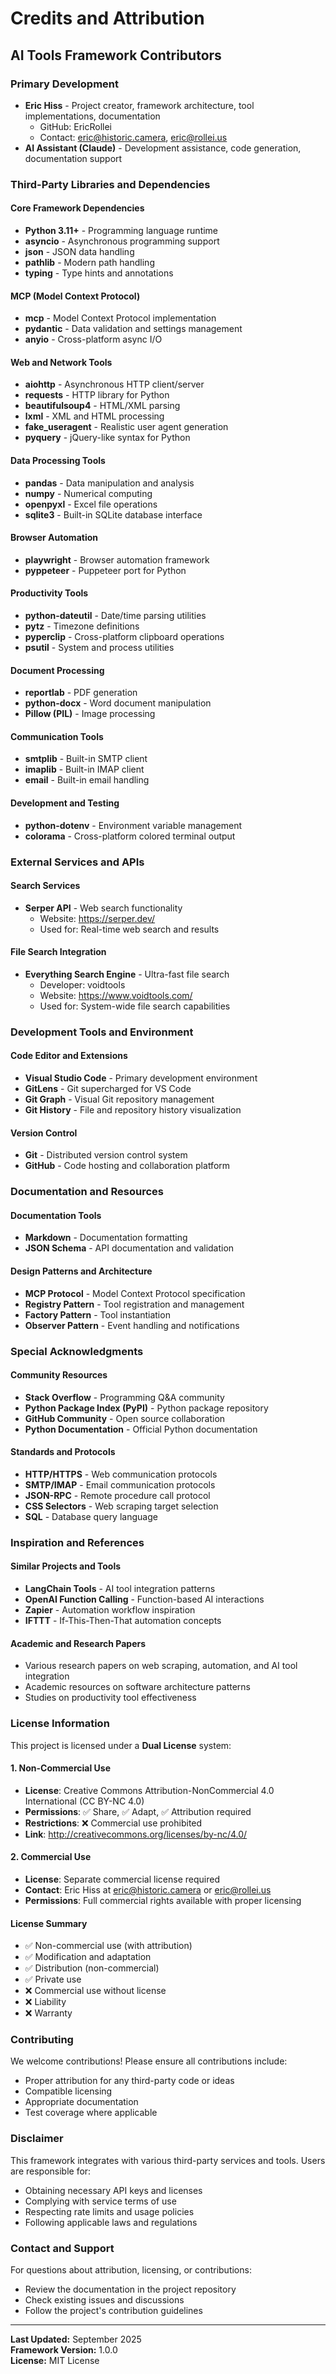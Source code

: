 # Credits and Attribution

## AI Tools Framework Contributors

### Primary Development
- **Eric Hiss** - Project creator, framework architecture, tool implementations, documentation
  - GitHub: EricRollei
  - Contact: eric@historic.camera, eric@rollei.us
- **AI Assistant (Claude)** - Development assistance, code generation, documentation support

### Third-Party Libraries and Dependencies

#### Core Framework Dependencies
- **Python 3.11+** - Programming language runtime
- **asyncio** - Asynchronous programming support
- **json** - JSON data handling
- **pathlib** - Modern path handling
- **typing** - Type hints and annotations

#### MCP (Model Context Protocol)
- **mcp** - Model Context Protocol implementation
- **pydantic** - Data validation and settings management
- **anyio** - Cross-platform async I/O

#### Web and Network Tools
- **aiohttp** - Asynchronous HTTP client/server
- **requests** - HTTP library for Python
- **beautifulsoup4** - HTML/XML parsing
- **lxml** - XML and HTML processing
- **fake_useragent** - Realistic user agent generation
- **pyquery** - jQuery-like syntax for Python

#### Data Processing Tools
- **pandas** - Data manipulation and analysis
- **numpy** - Numerical computing
- **openpyxl** - Excel file operations
- **sqlite3** - Built-in SQLite database interface

#### Browser Automation
- **playwright** - Browser automation framework
- **pyppeteer** - Puppeteer port for Python

#### Productivity Tools
- **python-dateutil** - Date/time parsing utilities
- **pytz** - Timezone definitions
- **pyperclip** - Cross-platform clipboard operations
- **psutil** - System and process utilities

#### Document Processing
- **reportlab** - PDF generation
- **python-docx** - Word document manipulation
- **Pillow (PIL)** - Image processing

#### Communication Tools
- **smtplib** - Built-in SMTP client
- **imaplib** - Built-in IMAP client
- **email** - Built-in email handling

#### Development and Testing
- **python-dotenv** - Environment variable management
- **colorama** - Cross-platform colored terminal output

### External Services and APIs

#### Search Services
- **Serper API** - Web search functionality
  - Website: https://serper.dev/
  - Used for: Real-time web search and results

#### File Search Integration
- **Everything Search Engine** - Ultra-fast file search
  - Developer: voidtools
  - Website: https://www.voidtools.com/
  - Used for: System-wide file search capabilities

### Development Tools and Environment

#### Code Editor and Extensions
- **Visual Studio Code** - Primary development environment
- **GitLens** - Git supercharged for VS Code
- **Git Graph** - Visual Git repository management
- **Git History** - File and repository history visualization

#### Version Control
- **Git** - Distributed version control system
- **GitHub** - Code hosting and collaboration platform

### Documentation and Resources

#### Documentation Tools
- **Markdown** - Documentation formatting
- **JSON Schema** - API documentation and validation

#### Design Patterns and Architecture
- **MCP Protocol** - Model Context Protocol specification
- **Registry Pattern** - Tool registration and management
- **Factory Pattern** - Tool instantiation
- **Observer Pattern** - Event handling and notifications

### Special Acknowledgments

#### Community Resources
- **Stack Overflow** - Programming Q&A community
- **Python Package Index (PyPI)** - Python package repository
- **GitHub Community** - Open source collaboration
- **Python Documentation** - Official Python documentation

#### Standards and Protocols
- **HTTP/HTTPS** - Web communication protocols
- **SMTP/IMAP** - Email communication protocols
- **JSON-RPC** - Remote procedure call protocol
- **CSS Selectors** - Web scraping target selection
- **SQL** - Database query language

### Inspiration and References

#### Similar Projects and Tools
- **LangChain Tools** - AI tool integration patterns
- **OpenAI Function Calling** - Function-based AI interactions
- **Zapier** - Automation workflow inspiration
- **IFTTT** - If-This-Then-That automation concepts

#### Academic and Research Papers
- Various research papers on web scraping, automation, and AI tool integration
- Academic resources on software architecture patterns
- Studies on productivity tool effectiveness

### License Information

This project is licensed under a **Dual License** system:

#### 1. Non-Commercial Use
- **License**: Creative Commons Attribution-NonCommercial 4.0 International (CC BY-NC 4.0)
- **Permissions**: ✅ Share, ✅ Adapt, ✅ Attribution required
- **Restrictions**: ❌ Commercial use prohibited
- **Link**: http://creativecommons.org/licenses/by-nc/4.0/

#### 2. Commercial Use  
- **License**: Separate commercial license required
- **Contact**: Eric Hiss at eric@historic.camera or eric@rollei.us
- **Permissions**: Full commercial rights available with proper licensing

#### License Summary
- ✅ Non-commercial use (with attribution)
- ✅ Modification and adaptation
- ✅ Distribution (non-commercial)
- ✅ Private use
- ❌ Commercial use without license
- ❌ Liability
- ❌ Warranty

### Contributing

We welcome contributions! Please ensure all contributions include:
- Proper attribution for any third-party code or ideas
- Compatible licensing
- Appropriate documentation
- Test coverage where applicable

### Disclaimer

This framework integrates with various third-party services and tools. Users are responsible for:
- Obtaining necessary API keys and licenses
- Complying with service terms of use
- Respecting rate limits and usage policies
- Following applicable laws and regulations

### Contact and Support

For questions about attribution, licensing, or contributions:
- Review the documentation in the project repository
- Check existing issues and discussions
- Follow the project's contribution guidelines

---

**Last Updated:** September 2025  
**Framework Version:** 1.0.0  
**License:** MIT License
